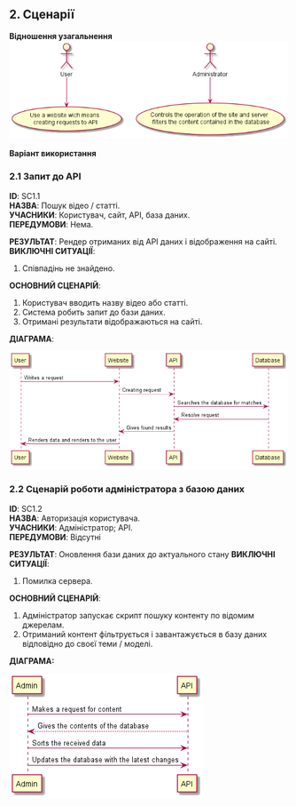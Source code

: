 
## 2. Сценарії

**Відношення узагальнення**
![uml](../../src/uml/png/usecase.png)

**Варіант використання**

### 2.1 Запит до API

**ID**: SС1.1  
**НАЗВА**: Пошук відео / статті.  
**УЧАСНИКИ**: Користувач, сайт, API, база даних.  
**ПЕРЕДУМОВИ**: Нема.

**РЕЗУЛЬТАТ**: Рендер отриманих від API даних і відображення на сайті.  
**ВИКЛЮЧНІ СИТУАЦІЇ**:
1. Співпадінь не знайдено.

**ОСНОВНИЙ СЦЕНАРІЙ**:
1. Користувач вводить назву відео або статті.
2. Система робить запит до бази даних.
3. Отримані результати відображаються на сайті.


**ДІАГРАМА**:

![uml](../../src/uml/png/user.png)

### 2.2 Сценарій роботи адміністратора з базою даних

**ID**: SС1.2  
**НАЗВА**: Авторизація користувача.  
**УЧАСНИКИ**: Адміністратор; API.   
**ПЕРЕДУМОВИ**: Відсутні

**РЕЗУЛЬТАТ**: Оновлення бази даних до актуального стану
**ВИКЛЮЧНІ СИТУАЦІЇ**:
1. Помилка сервера.

**ОСНОВНИЙ СЦЕНАРІЙ**:
1. Адміністратор запускає скрипт пошуку контенту по відомим джерелам.
2. Отриманий контент фільтрується і завантажується в базу даних відповідно до своєї теми / моделі.

**ДІАГРАМА:**


![uml](../../src/uml/png/administrator.png)